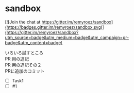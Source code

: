 # sandbox

[![Join the chat at https://gitter.im/remyroez/sandbox](https://badges.gitter.im/remyroez/sandbox.svg)](https://gitter.im/remyroez/sandbox?utm_source=badge&utm_medium=badge&utm_campaign=pr-badge&utm_content=badge)

いろいろ試すところ  
PR 用の追記  
PR 用の追記その２  
PRに追加のコミット

- [ ] Task1
- [ ] #1
